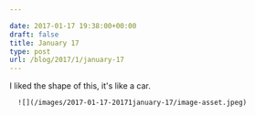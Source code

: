 ```yaml
---

date: 2017-01-17 19:38:00+00:00
draft: false
title: January 17
type: post
url: /blog/2017/1/january-17
---
```


I liked the shape of this, it's like a car.


  
      ![](/images/2017-01-17-20171january-17/image-asset.jpeg)

